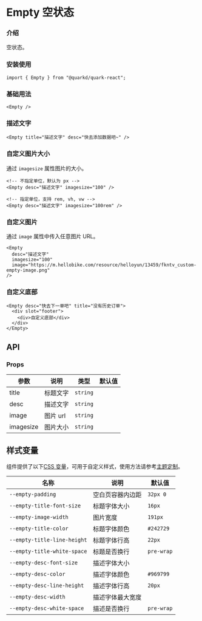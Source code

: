 # Empty 空状态

### 介绍

空状态。

### 安装使用

```tsx
import { Empty } from "@quarkd/quark-react";
```

### 基础用法

```tsx
<Empty />
```

### 描述文字

```tsx
<Empty title="描述文字" desc="快去添加数据吧~" />
```

### 自定义图片大小

通过 `imagesize` 属性图片的大小。

```tsx
<!-- 不指定单位，默认为 px -->
<Empty desc="描述文字" imagesize="100" />

<!-- 指定单位，支持 rem, vh, vw -->
<Empty desc="描述文字" imagesize="100rem" />
```

### 自定义图片

通过 `image` 属性中传入任意图片 URL。

```tsx
<Empty
  desc="描述文字"
  imagesize="100"
  image="https://m.hellobike.com/resource/helloyun/13459/fkntv_custom-empty-image.png"
/>
```

### 自定义底部

```tsx
<Empty desc="快去下一单吧" title="没有历史订单">
  <div slot="footer">
    <div>自定义底部</div>
  </div>
</Empty>
```

## API

### Props

| 参数      | 说明     | 类型     | 默认值 |
| --------- | -------- | -------- | ------ |
| title     | 标题文字 | `string` |        |
| desc      | 描述文字 | `string` |        |
| image     | 图片 url | `string` |        |
| imagesize | 图片大小 | `string` |        |

## 样式变量

组件提供了以下[CSS 变量](https://developer.mozilla.org/zh-CN/docs/Web/CSS/Using_CSS_custom_properties)，可用于自定义样式，使用方法请参考[主题定制](#/zh-CN/guide/theme)。

| 名称                        | 说明             | 默认值     |
| --------------------------- | ---------------- | ---------- |
| `--empty-padding` | 空白页容器内边距  | `32px 0`     |
| `--empty-title-font-size`   | 标题字体大小     | `16px`     |
| `--empty-image-width`       | 图片宽度         | `191px`     |
| `--empty-title-color`       | 标题字体颜色     | `#242729`  |
| `--empty-title-line-height` | 标题字体行高     | `22px`     |
| `--empty-title-white-space` | 标题是否换行     | `pre-wrap` |
| `--empty-desc-font-size`    | 描述字体大小     |
| `--empty-desc-color`        | 描述字体颜色     | `#969799`  |
| `--empty-desc-line-height`  | 描述字体行高     | `20px`     |
| `--empty-desc-width`        | 描述字体最大宽度 |
| `--empty-desc-white-space`  | 描述是否换行     | `pre-wrap` |
